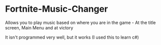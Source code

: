 # Fortnite-Music-Changer
Allows you to play music based on where you are in the game - At the title screen, Main Menu and at victory

It isn't programmed very well, but it works (I used this to learn c#)

